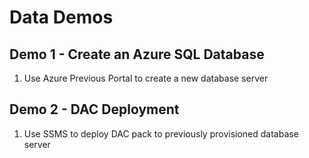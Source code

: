 # Data Demos

## Demo 1 - Create an Azure SQL Database

1. Use Azure Previous Portal to create a new database server

## Demo 2 - DAC Deployment

1. Use SSMS to deploy DAC pack to previously provisioned database server